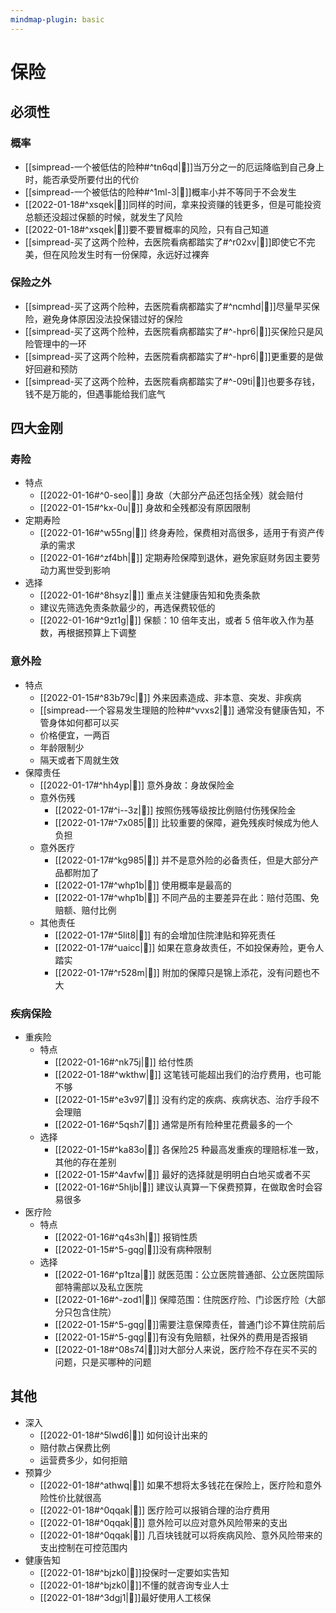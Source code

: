 ```yaml
---
mindmap-plugin: basic
---
```


# 保险

## 必须性
### 概率
   - [[simpread-一个被低估的险种#^tn6qd|📌]]当万分之一的厄运降临到自己身上时，能否承受所要付出的代价
   - [[simpread-一个被低估的险种#^1ml-3|📌]]概率小并不等同于不会发生
   - [[2022-01-18#^xsqek|📌]]同样的时间，拿来投资赚的钱更多，但是可能投资总额还没超过保额的时候，就发生了风险
   - [[2022-01-18#^xsqek|📌]]要不要冒概率的风险，只有自己知道
   - [[simpread-买了这两个险种，去医院看病都踏实了#^r02xv|📌]]即使它不完美，但在风险发生时有一份保障，永远好过裸奔
### 保险之外
   - [[simpread-买了这两个险种，去医院看病都踏实了#^ncmhd|📌]]尽量早买保险，避免身体原因没法投保错过好的保险
   - [[simpread-买了这两个险种，去医院看病都踏实了#^-hpr6|📌]]买保险只是风险管理中的一环
   - [[simpread-买了这两个险种，去医院看病都踏实了#^-hpr6|📌]]更重要的是做好回避和预防
   - [[simpread-买了这两个险种，去医院看病都踏实了#^-09ti|📌]]也要多存钱，钱不是万能的，但遇事能给我们底气

## 四大金刚
### 寿险
   - 特点
      - [[2022-01-16#^0-seo|📌]] 身故（大部分产品还包括全残）就会赔付
      - [[2022-01-15#^kx-0u|📌]] 身故和全残都没有原因限制
   - 定期寿险
      - [[2022-01-16#^w55ng|📌]] 终身寿险，保费相对高很多，适用于有资产传承的需求
      - [[2022-01-16#^zf4bh|📌]] 定期寿险保障到退休，避免家庭财务因主要劳动力离世受到影响
   - 选择
      - [[2022-01-16#^8hsyz|📌]] 重点关注健康告知和免责条款
      - 建议先筛选免责条款最少的，再选保费较低的
      - [[2022-01-16#^9zt1g|📌]] 保额：10 倍年支出，或者 5 倍年收入作为基数，再根据预算上下调整
### 意外险
  - 特点
	 - [[2022-01-15#^83b79c|📌]] 外来因素造成、非本意、突发、非疾病
	 - [[simpread-一个容易发生理赔的险种#^vvxs2|📌]] 通常没有健康告知，不管身体如何都可以买
	 - 价格便宜，一两百
	 - 年龄限制少
	 - 隔天或者下周就生效
  - 保障责任
	 - [[2022-01-17#^hh4yp|📌]] 意外身故：身故保险金
	 - 意外伤残
		- [[2022-01-17#^i--3z|📌]] 按照伤残等级按比例赔付伤残保险金
		- [[2022-01-17#^7x085|📌]] 比较重要的保障，避免残疾时候成为他人负担
	 - 意外医疗
		- [[2022-01-17#^kg985|📌]] 并不是意外险的必备责任，但是大部分产品都附加了
		- [[2022-01-17#^whp1b|📌]] 使用概率是最高的
		- [[2022-01-17#^whp1b|📌]] 不同产品的主要差异在此：赔付范围、免赔额、赔付比例
	 - 其他责任
		- [[2022-01-17#^5lit8|📌]] 有的会增加住院津贴和猝死责任
		- [[2022-01-17#^uaicc|📌]] 如果在意身故责任，不如投保寿险，更令人踏实
		- [[2022-01-17#^r528m|📌]] 附加的保障只是锦上添花，没有问题也不大

### 疾病保险
- 重疾险
   - 特点
      - [[2022-01-16#^nk75j|📌]] 给付性质
      - [[2022-01-18#^wkthw|📌]] 这笔钱可能超出我们的治疗费用，也可能不够
      - [[2022-01-15#^e3v97|📌]] 没有约定的疾病、疾病状态、治疗手段不会理赔
      - [[2022-01-16#^5qsh7|📌]] 通常是所有险种里花费最多的一个
   - 选择
      - [[2022-01-15#^ka83o|📌]] 各保险25 种最高发重疾的理赔标准一致，其他的存在差别
      - [[2022-01-15#^4avfw|📌]] 最好的选择就是明明白白地买或者不买
      - [[2022-01-16#^5hljb|📌]] 建议认真算一下保费预算，在做取舍时会容易很多
- 医疗险
   - 特点
      - [[2022-01-16#^q4s3h|📌]] 报销性质
      - [[2022-01-15#^5-gqg|📌]]没有病种限制
   - 选择
      - [[2022-01-16#^p1tza|📌]] 就医范围：公立医院普通部、公立医院国际部特需部以及私立医院
      - [[2022-01-16#^-zod1|📌]] 保障范围：住院医疗险、门诊医疗险（大部分只包含住院）
      - [[2022-01-15#^5-gqg|📌]]需要注意保障责任，普通门诊不算住院前后
      - [[2022-01-15#^5-gqg|📌]]有没有免赔额，社保外的费用是否报销
      - [[2022-01-18#^08s74|📌]]对大部分人来说，医疗险不存在买不买的问题，只是买哪种的问题

## 其他
- 深入
   - [[2022-01-18#^5lwd6|📌]] 如何设计出来的
   - 赔付款占保费比例
   - 运营费多少，如何拒赔
- 预算少
   - [[2022-01-18#^athwq|📌]] 如果不想将太多钱花在保险上，医疗险和意外险性价比就很高
   - [[2022-01-18#^0qqak|📌]] 医疗险可以报销合理的治疗费用
   - [[2022-01-18#^0qqak|📌]] 意外险可以应对意外风险带来的支出
   - [[2022-01-18#^0qqak|📌]] 几百块钱就可以将疾病风险、意外风险带来的支出控制在可控范围内
- 健康告知
   - [[2022-01-18#^bjzk0|📌]]投保时一定要如实告知
   - [[2022-01-18#^bjzk0|📌]]不懂的就咨询专业人士
   - [[2022-01-18#^3dgj1|📌]]最好使用人工核保